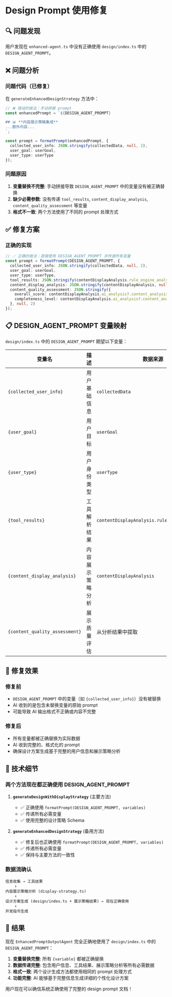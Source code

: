 # Design Prompt 使用修复

## 🔍 问题发现

用户发现在 `enhanced-agent.ts` 中没有正确使用 `design/index.ts` 中的 `DESIGN_AGENT_PROMPT`。

## ❌ 问题分析

### 问题代码（已修复）
在 `generateEnhancedDesignStrategy` 方法中：

```typescript
// ❌ 错误的做法：手动拼接 prompt
const enhancedPrompt = `${DESIGN_AGENT_PROMPT}

## 📊 **内容展示策略集成**
...额外内容...
`;

const prompt = formatPrompt(enhancedPrompt, {
  collected_user_info: JSON.stringify(collectedData, null, 2),
  user_goal: userGoal,
  user_type: userType
});
```

### 问题原因
1. **变量替换不完整**: 手动拼接导致 `DESIGN_AGENT_PROMPT` 中的变量没有被正确替换
2. **缺少必需参数**: 没有传递 `tool_results`, `content_display_analysis`, `content_quality_assessment` 等变量
3. **格式不一致**: 两个方法使用了不同的 prompt 处理方式

## ✅ 修复方案

### 正确的实现
```typescript
// ✅ 正确的做法：直接使用 DESIGN_AGENT_PROMPT 并传递所有变量
const prompt = formatPrompt(DESIGN_AGENT_PROMPT, {
  collected_user_info: JSON.stringify(collectedData, null, 2),
  user_goal: userGoal,
  user_type: userType,
  tool_results: JSON.stringify(contentDisplayAnalysis.rule_engine_analyses || [], null, 2),
  content_display_analysis: JSON.stringify(contentDisplayAnalysis, null, 2),
  content_quality_assessment: JSON.stringify({
    overall_score: contentDisplayAnalysis.ai_analysis?.content_analysis?.content_quality_score || 7,
    completeness_level: contentDisplayAnalysis.ai_analysis?.content_analysis?.completeness_level || 'medium'
  }, null, 2)
});
```

## 📋 DESIGN_AGENT_PROMPT 变量映射

`design/index.ts` 中的 `DESIGN_AGENT_PROMPT` 期望以下变量：

| 变量名 | 描述 | 数据来源 |
|--------|------|----------|
| `{collected_user_info}` | 用户基础信息 | `collectedData` |
| `{user_goal}` | 用户目标 | `userGoal` |
| `{user_type}` | 用户身份类型 | `userType` |
| `{tool_results}` | 工具解析结果 | `contentDisplayAnalysis.rule_engine_analyses` |
| `{content_display_analysis}` | 内容展示策略分析 | `contentDisplayAnalysis` |
| `{content_quality_assessment}` | 展示质量评估 | 从分析结果中提取 |

## 🎯 修复效果

### 修复前
- `DESIGN_AGENT_PROMPT` 中的变量（如 `{collected_user_info}`）没有被替换
- AI 收到的是包含未替换变量的原始 prompt
- 可能导致 AI 输出格式不正确或内容不完整

### 修复后
- 所有变量都被正确替换为实际数据
- AI 收到完整的、格式化的 prompt
- 确保设计方案生成基于完整的用户信息和展示策略分析

## 🔧 技术细节

### 两个方法现在都正确使用 DESIGN_AGENT_PROMPT

1. **`generateDesignWithDisplayStrategy`** (主要方法)
   - ✅ 正确使用 `formatPrompt(DESIGN_AGENT_PROMPT, variables)`
   - ✅ 传递所有必需变量
   - ✅ 使用完整的设计策略 Schema

2. **`generateEnhancedDesignStrategy`** (备用方法)
   - ✅ 修复后也正确使用 `formatPrompt(DESIGN_AGENT_PROMPT, variables)`
   - ✅ 传递所有必需变量
   - ✅ 保持与主要方法的一致性

### 数据流确认
```
信息收集 → 工具结果
    ↓
内容展示策略分析 (display-strategy.ts)
    ↓
设计方案生成 (design/index.ts + 展示策略结果) ← 现在正确使用
    ↓
开发指令生成
```

## 🎉 结果

现在 `EnhancedPromptOutputAgent` 完全正确地使用了 `design/index.ts` 中的 `DESIGN_AGENT_PROMPT`：

1. **变量替换完整**: 所有 `{variable}` 都被正确替换
2. **数据传递完整**: 包含用户信息、工具结果、展示策略分析等所有必需数据
3. **格式一致**: 两个设计生成方法都使用相同的 prompt 处理方式
4. **功能完整**: AI 能够基于完整信息生成详细的个性化设计方案

用户现在可以确信系统正确使用了完整的 design prompt 文档！






